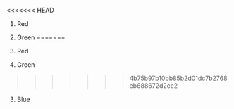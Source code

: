 <<<<<<< HEAD

 1.  Red
 2.  Green
=======

 1.  Red
 2.  Green
>>>>>>> 4b75b97b10bb85b2d01dc7b2768eb688672d2cc2
 3.  Blue